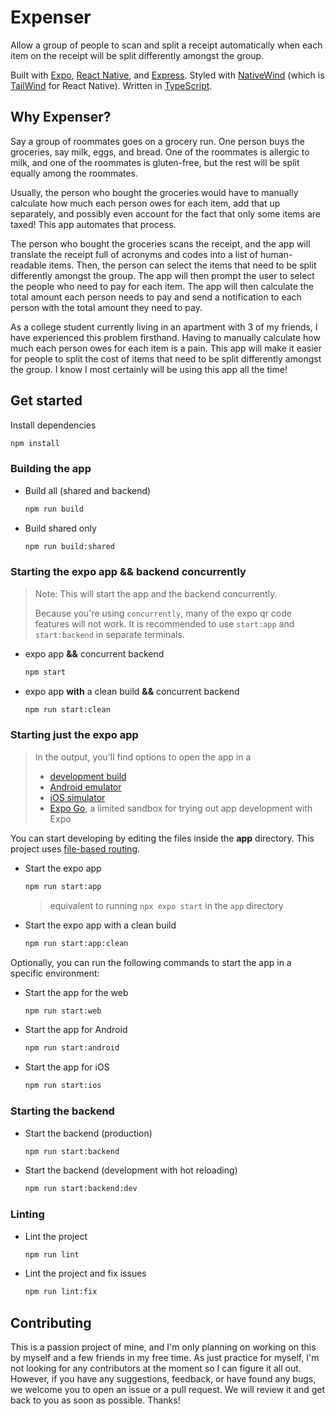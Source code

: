 # Expenser

Allow a group of people to scan and split a receipt automatically when each item on the receipt will be split differently amongst the group.

Built with [Expo](https://expo.dev/), [React Native](https://reactnative.dev/), and [Express](https://expressjs.com/). Styled with [NativeWind](https://www.nativewind.dev/) (which is [TailWind](https://tailwindcss.com/) for React Native). Written in [TypeScript](https://www.typescriptlang.org/).

## Why Expenser?

Say a group of roommates goes on a grocery run. One person buys the groceries, say milk, eggs, and bread. One of the roommates is allergic to milk, and one of the roommates is gluten-free, but the rest will be split equally among the roommates.

Usually, the person who bought the groceries would have to manually calculate how much each person owes for each item, add that up separately, and possibly even account for the fact that only some items are taxed! This app automates that process.

The person who bought the groceries scans the receipt, and the app will translate the receipt full of acronyms and codes into a list of human-readable items. Then, the person can select the items that need to be split differently amongst the group. The app will then prompt the user to select the people who need to pay for each item. The app will then calculate the total amount each person needs to pay and send a notification to each person with the total amount they need to pay.

As a college student currently living in an apartment with 3 of my friends, I have experienced this problem firsthand. Having to manually calculate how much each person owes for each item is a pain. This app will make it easier for people to split the cost of items that need to be split differently amongst the group. I know I most certainly will be using this app all the time!

## Get started

Install dependencies

   ```bash
   npm install
   ```

### Building the app

- Build all (shared and backend)

   ```bash
   npm run build
   ```

- Build shared only

   ```bash
   npm run build:shared
   ```

### Starting the expo app **&&** backend concurrently

> Note: This will start the app and the backend concurrently.
> 
> Because you're using `concurrently`, many of the expo qr code features will not work. It is recommended to use `start:app` and `start:backend` in separate terminals.

- expo app **&&** concurrent backend

   ```bash
   npm start
   ```

- expo app **with** a clean build **&&** concurrent backend

   ```bash
   npm run start:clean
   ```

### Starting **just** the expo app

> In the output, you'll find options to open the app in a
> 
> - [development build](https://docs.expo.dev/develop/development-builds/introduction/)
> - [Android emulator](https://docs.expo.dev/workflow/android-studio-emulator/)
> - [iOS simulator](https://docs.expo.dev/workflow/ios-simulator/)
> - [Expo Go](https://expo.dev/go), a limited sandbox for trying out app development with Expo

You can start developing by editing the files inside the **app** directory. This project uses [file-based routing](https://docs.expo.dev/router/introduction).

- Start the expo app

   ```bash
   npm run start:app
   ```
   
   > equivalent to running `npx expo start` in the `app` directory

- Start the expo app with a clean build

   ```bash
   npm run start:app:clean
   ```

Optionally, you can run the following commands to start the app in a specific environment:

- Start the app for the web

   ```bash
   npm run start:web
   ```

- Start the app for Android

   ```bash
   npm run start:android
   ```

- Start the app for iOS

   ```bash
   npm run start:ios
   ```

### Starting the backend

- Start the backend (production)

   ```bash
   npm run start:backend
   ```

- Start the backend (development with hot reloading)

   ```bash
   npm run start:backend:dev
   ```

### Linting

- Lint the project

   ```bash
   npm run lint
   ```

- Lint the project and fix issues

   ```bash
   npm run lint:fix
   ```


## Contributing

This is a passion project of mine, and I'm only planning on working on this by myself and a few friends in my free time. As just practice for myself, I'm not looking for any contributors at the moment so I can figure it all out. However, if you have any suggestions, feedback, or have found any bugs, we welcome you to open an issue or a pull request. We will review it and get back to you as soon as possible. Thanks!

